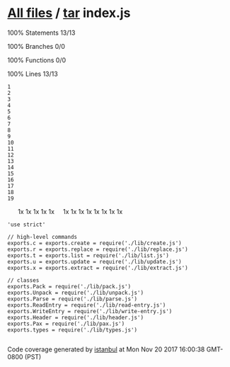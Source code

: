 [All files](../index.html) / [tar](index.html) index.js
=======================================================

<span class="strong">100% </span> <span class="quiet">Statements</span> <span class="fraction">13/13</span>

<span class="strong">100% </span> <span class="quiet">Branches</span> <span class="fraction">0/0</span>

<span class="strong">100% </span> <span class="quiet">Functions</span> <span class="fraction">0/0</span>

<span class="strong">100% </span> <span class="quiet">Lines</span> <span class="fraction">13/13</span>

    1
    2
    3
    4
    5
    6
    7
    8
    9
    10
    11
    12
    13
    14
    15
    16
    17
    18
    19

<span class="cline-any cline-neutral"> </span> <span class="cline-any cline-neutral"> </span> <span class="cline-any cline-neutral"> </span> <span class="cline-any cline-yes">1x</span> <span class="cline-any cline-yes">1x</span> <span class="cline-any cline-yes">1x</span> <span class="cline-any cline-yes">1x</span> <span class="cline-any cline-yes">1x</span> <span class="cline-any cline-neutral"> </span> <span class="cline-any cline-neutral"> </span> <span class="cline-any cline-yes">1x</span> <span class="cline-any cline-yes">1x</span> <span class="cline-any cline-yes">1x</span> <span class="cline-any cline-yes">1x</span> <span class="cline-any cline-yes">1x</span> <span class="cline-any cline-yes">1x</span> <span class="cline-any cline-yes">1x</span> <span class="cline-any cline-yes">1x</span> <span class="cline-any cline-neutral"> </span>

    'use strict'
     
    // high-level commands
    exports.c = exports.create = require('./lib/create.js')
    exports.r = exports.replace = require('./lib/replace.js')
    exports.t = exports.list = require('./lib/list.js')
    exports.u = exports.update = require('./lib/update.js')
    exports.x = exports.extract = require('./lib/extract.js')
     
    // classes
    exports.Pack = require('./lib/pack.js')
    exports.Unpack = require('./lib/unpack.js')
    exports.Parse = require('./lib/parse.js')
    exports.ReadEntry = require('./lib/read-entry.js')
    exports.WriteEntry = require('./lib/write-entry.js')
    exports.Header = require('./lib/header.js')
    exports.Pax = require('./lib/pax.js')
    exports.types = require('./lib/types.js')
     

Code coverage generated by [istanbul](https://istanbul.js.org/) at Mon Nov 20 2017 16:00:38 GMT-0800 (PST)
